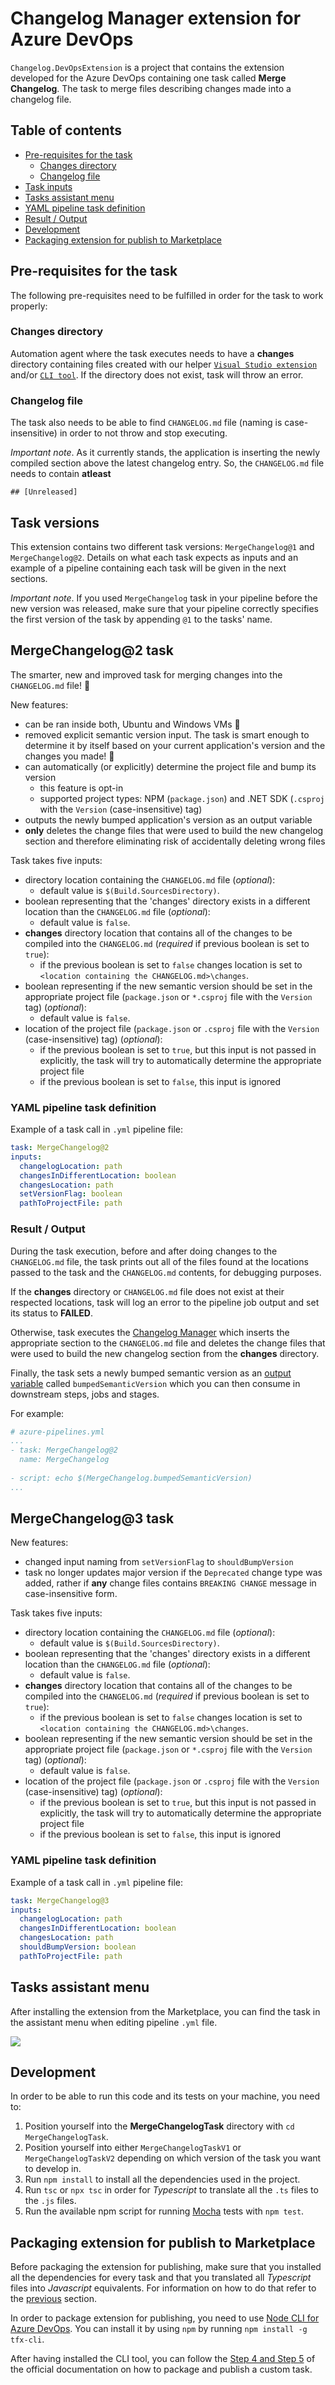 # Changelog Manager extension for Azure DevOps

`Changelog.DevOpsExtension` is a project that contains the extension developed for the Azure DevOps containing one task called **Merge Changelog**. The task to merge files describing changes made into a changelog file.

## Table of contents

+ [Pre-requisites for the task](#pre-requisites-for-the-task)
  + [Changes directory](#changes-directory)
  + [Changelog file](#changelog-file)
+ [Task inputs](#task-inputs)
+ [Tasks assistant menu](#tasks-assistant-menu)
+ [YAML pipeline task definition](#yaml-pipeline-task-definition)
+ [Result / Output](#result--output)
+ [Development](#development)
+ [Packaging extension for publish to Marketplace](#packaging-extension-for-publish-to-marketplace)

## Pre-requisites for the task

The following pre-requisites need to be fulfilled in order for the task to work properly:

### **Changes directory**

Automation agent where the task executes needs to have a **changes** directory containing files created with our helper [`Visual Studio extension`](../Enterwell.CI.Changelog.VSIX) and/or [`CLI tool`](../Enterwell.CI.Changelog.CLI). If the directory does not exist, task will throw an error.

### **Changelog file**

The task also needs to be able to find `CHANGELOG.md` file (naming is case-insensitive) in order to not throw and stop executing.

*Important note*. As it currently stands, the application is inserting the newly compiled section above the latest changelog entry. So, the `CHANGELOG.md` file needs to contain **atleast**

```
## [Unreleased]
```

## Task versions

This extension contains two different task versions: `MergeChangelog@1` and `MergeChangelog@2`. Details on what each task expects as inputs and an example of a pipeline containing each task will be given in the next sections.

*Important note*. If you used `MergeChangelog` task in your pipeline before the new version was released, make sure that your pipeline correctly specifies the first version of the task by appending `@1` to the tasks' name.

## MergeChangelog@2 task

The smarter, new and improved task for merging changes into the `CHANGELOG.md` file! 🎉

New features:

+ can be ran inside both, Ubuntu and Windows VMs 🤖
+ removed explicit semantic version input. The task is smart enough to determine it by itself based on your current application's version and the changes you made! 🤯
+ can automatically (or explicitly) determine the project file and bump its version
  + this feature is opt-in
  + supported project types: NPM (`package.json`) and .NET SDK (`.csproj` with the `Version` (case-insensitive) tag)
+ outputs the newly bumped application's version as an output variable
+ **only** deletes the change files that were used to build the new changelog section and therefore eliminating risk of accidentally deleting wrong files

Task takes five inputs:

+ directory location containing the `CHANGELOG.md` file (*optional*):
  + default value is `$(Build.SourcesDirectory)`.
+ boolean representing that the 'changes' directory exists in a different location than the `CHANGELOG.md` file (*optional*):
  + default value is `false`.
+ **changes** directory location that contains all of the changes to be compiled into the `CHANGELOG.md` (*required* if previous boolean is set to `true`):
  + if the previous boolean is set to `false` changes location is set to `<location containing the CHANGELOG.md>\changes`.
+ boolean representing if the new semantic version should be set in the appropriate project file (`package.json` or `*.csproj` file with the `Version` tag) (*optional*):
  + default value is `false`.
+ location of the project file (`package.json` or `.csproj` file with the `Version` (case-insensitive) tag) (*optional*):
  + if the previous boolean is set to `true`, but this input is not passed in explicitly, the task will try to automatically determine the appropriate project file
  + if the previous boolean is set to `false`, this input is ignored

### YAML pipeline task definition

Example of a task call in `.yml` pipeline file:

```yml
task: MergeChangelog@2
inputs:
  changelogLocation: path
  changesInDifferentLocation: boolean
  changesLocation: path
  setVersionFlag: boolean
  pathToProjectFile: path
```

### Result / Output

During the task execution, before and after doing changes to the `CHANGELOG.md` file, the task prints out all of the files found at the locations passed to the task and the `CHANGELOG.md` contents, for debugging purposes.

If the **changes** directory or `CHANGELOG.md` file does not exist at their respected locations, task will log an error to the pipeline job output and set its status to **FAILED**.

Otherwise, task executes the [Changelog Manager](../Enterwell.CI.Changelog) which inserts the appropriate section to the `CHANGELOG.md` file and deletes the change files that were used to build the new changelog section from the **changes** directory.

Finally, the task sets a newly bumped semantic version as an [output variable](https://docs.microsoft.com/en-us/azure/devops/pipelines/process/variables?view=azure-devops&tabs=yaml%2Cbatch#use-output-variables-from-tasks) called `bumpedSemanticVersion` which you can then consume in downstream steps, jobs and stages.

For example:

```yml
# azure-pipelines.yml
...
- task: MergeChangelog@2
  name: MergeChangelog
  
- script: echo $(MergeChangelog.bumpedSemanticVersion)
...
```

## MergeChangelog@3 task

New features:

+ changed input naming from `setVersionFlag` to `shouldBumpVersion`
+ task no longer updates major version if the `Deprecated` change type was added, rather if **any** change files contains `BREAKING CHANGE` message in case-insensitive form.

Task takes five inputs:

+ directory location containing the `CHANGELOG.md` file (*optional*):
  + default value is `$(Build.SourcesDirectory)`.
+ boolean representing that the 'changes' directory exists in a different location than the `CHANGELOG.md` file (*optional*):
  + default value is `false`.
+ **changes** directory location that contains all of the changes to be compiled into the `CHANGELOG.md` (*required* if previous boolean is set to `true`):
  + if the previous boolean is set to `false` changes location is set to `<location containing the CHANGELOG.md>\changes`.
+ boolean representing if the new semantic version should be set in the appropriate project file (`package.json` or `*.csproj` file with the `Version` tag) (*optional*):
  + default value is `false`.
+ location of the project file (`package.json` or `.csproj` file with the `Version` (case-insensitive) tag) (*optional*):
  + if the previous boolean is set to `true`, but this input is not passed in explicitly, the task will try to automatically determine the appropriate project file
  + if the previous boolean is set to `false`, this input is ignored

### YAML pipeline task definition

Example of a task call in `.yml` pipeline file:

```yml
task: MergeChangelog@3
inputs:
  changelogLocation: path
  changesInDifferentLocation: boolean
  changesLocation: path
  shouldBumpVersion: boolean
  pathToProjectFile: path
```

## Tasks assistant menu

After installing the extension from the Marketplace, you can find the task in the assistant menu when editing pipeline `.yml` file.

![](../img/devOpsTask.png)

## Development

In order to be able to run this code and its tests on your machine, you need to:

1. Position yourself into the **MergeChangelogTask** directory with `cd MergeChangelogTask`.
2. Position yourself into either `MergeChangelogTaskV1` or `MergeChangelogTaskV2` depending on which version of the task you want to develop in.
2. Run `npm install` to install all the dependencies used in the project.
3. Run `tsc` or `npx tsc` in order for *Typescript* to translate all the `.ts` files to the `.js` files.
4. Run the available npm script for running [Mocha](https://mochajs.org/) tests with `npm test`.

## Packaging extension for publish to Marketplace

Before packaging the extension for publishing, make sure that you installed all the dependencies for every task and that you translated all *Typescript* files into *Javascript* equivalents. For information on how to do that refer to the [previous](#development) section.

In order to package extension for publishing, you need to use [Node CLI for Azure DevOps](https://github.com/microsoft/tfs-cli). You can install it by using `npm` by running `npm install -g tfx-cli`.

After having installed the CLI tool, you can follow the [Step 4 and Step 5](https://docs.microsoft.com/en-us/azure/devops/extend/develop/add-build-task?view=azure-devops#step-4-package-your-extension) of the official documentation on how to package and publish a custom task.
